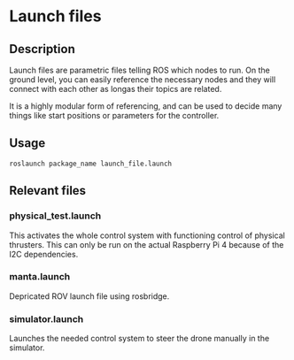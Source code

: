 # Launch files

## Description

Launch files are parametric files telling ROS which nodes to run. On the ground level, you can easily reference the necessary nodes and they will connect with each other as longas their topics are related.

It is a highly modular form of referencing, and can be used to decide many things like start positions or parameters for the controller.

## Usage

```
roslaunch package_name launch_file.launch
```

## Relevant files

### physical_test.launch

This activates the whole control system with functioning control of physical thrusters. This can only be run on the actual Raspberry Pi 4 because of the I2C dependencies.

### manta.launch

Depricated ROV launch file using rosbridge.

### simulator.launch

Launches the needed control system to steer the drone manually in the simulator.

